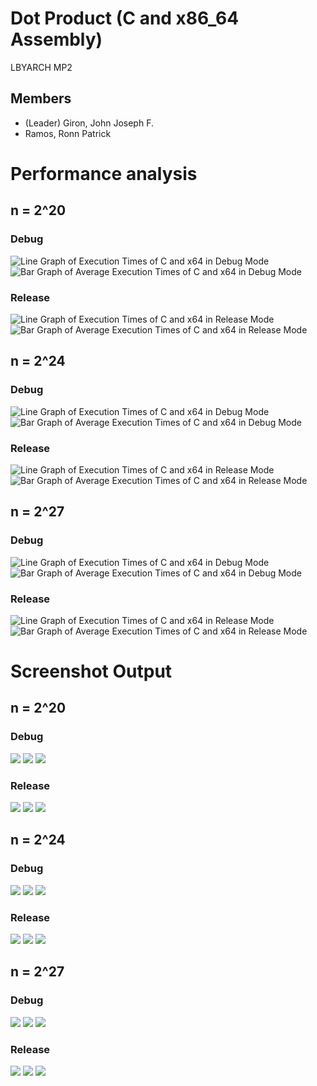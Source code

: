 # Dot Product (C and x86_64 Assembly)
LBYARCH MP2
## Members
* (Leader) Giron, John Joseph F.
* Ramos, Ronn Patrick

# Performance analysis
## n = 2^20
### Debug
![Line Graph of Execution Times of C and x64 in Debug Mode](/Graphs/line_graph_2_20_Debug.svg) ![Bar Graph of Average Execution Times of C and x64 in Debug Mode](/Graphs/bar_graph_2_20_Debug.svg)
### Release
![Line Graph of Execution Times of C and x64 in Release Mode](/Graphs/line_graph_2_20_Release.svg) ![Bar Graph of Average Execution Times of C and x64 in Release Mode](/Graphs/bar_graph_2_20_Release.svg)

## n = 2^24
### Debug
![Line Graph of Execution Times of C and x64 in Debug Mode](/Graphs/line_graph_2_24_Debug.svg) ![Bar Graph of Average Execution Times of C and x64 in Debug Mode](/Graphs/bar_graph_2_24_Debug.svg)
### Release
![Line Graph of Execution Times of C and x64 in Release Mode](/Graphs/line_graph_2_24_Release.svg) ![Bar Graph of Average Execution Times of C and x64 in Release Mode](/Graphs/bar_graph_2_24_Release.svg)

## n = 2^27
### Debug
![Line Graph of Execution Times of C and x64 in Debug Mode](/Graphs/line_graph_2_27_Debug.svg) ![Bar Graph of Average Execution Times of C and x64 in Debug Mode](/Graphs/bar_graph_2_27_Debug.svg)
### Release
![Line Graph of Execution Times of C and x64 in Release Mode](/Graphs/line_graph_2_27_Release.svg) ![Bar Graph of Average Execution Times of C and x64 in Release Mode](/Graphs/bar_graph_2_27_Release.svg)

# Screenshot Output
## n = 2^20
### Debug
![](/Screenshots/Debug_n_2_20_p1.png) ![](/Screenshots/Debug_n_2_20_p2.png) ![](/Screenshots/Debug_n_2_20_p3.png)
### Release
![](/Screenshots/Release_n_2_20_p1.png) ![](/Screenshots/Release_n_2_20_p2.png) ![](/Screenshots/Release_n_2_20_p3.png)

## n = 2^24
### Debug
![](/Screenshots/Debug_n_2_24_p1.png) ![](/Screenshots/Debug_n_2_24_p2.png) ![](/Screenshots/Debug_n_2_24_p3.png)
### Release
![](/Screenshots/Release_n_2_24_p1.png) ![](/Screenshots/Release_n_2_24_p2.png) ![](/Screenshots/Release_n_2_24_p3.png)

## n = 2^27
### Debug
![](/Screenshots/Debug_n_2_27_p1.png) ![](/Screenshots/Debug_n_2_27_p2.png) ![](/Screenshots/Debug_n_2_27_p3.png)
### Release
![](/Screenshots/Release_n_2_27_p1.png) ![](/Screenshots/Release_n_2_27_p2.png) ![](/Screenshots/Release_n_2_27_p3.png)

